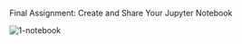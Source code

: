 Final Assignment: Create and Share Your Jupyter Notebook

![1-notebook](https://github.com/AZOUANE-Djamila/Jupiter_notebook/assets/29170620/37ad633c-fe88-4b1a-8f6b-de7869fdbb63)
